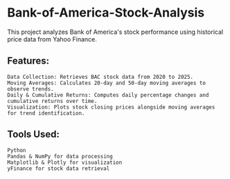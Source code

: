 # Bank-of-America-Stock-Analysis

This project analyzes Bank of America's stock performance using historical price data from Yahoo Finance.

## Features:
    Data Collection: Retrieves BAC stock data from 2020 to 2025.
    Moving Averages: Calculates 20-day and 50-day moving averages to observe trends.
    Daily & Cumulative Returns: Computes daily percentage changes and cumulative returns over time.
    Visualization: Plots stock closing prices alongside moving averages for trend identification.

## Tools Used:
    Python
    Pandas & NumPy for data processing
    Matplotlib & Plotly for visualization
    yFinance for stock data retrieval

